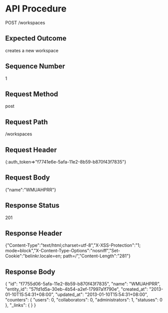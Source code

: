 # API Procedure
POST /workspaces
## Expected Outcome
creates a new workspace
## Sequence Number
1
## Request Method
post
## Request Path
/workspaces
## Request Header
{:auth_token=>"f7741e6e-5afa-11e2-8b59-b870f43f7835"}
## Request Body
{"name":"WMUAHPRR"}

## Response Status
201
## Response Header
{"Content-Type":"text/html;charset=utf-8","X-XSS-Protection":"1; mode=block","X-Content-Type-Options":"nosniff","Set-Cookie":"belinkr.locale=en; path=/","Content-Length":"281"}

## Response Body
{
  "id": "f7755d06-5afa-11e2-8b59-b870f43f7835",
  "name": "WMUAHPRR",
  "entity_id": "57fd1d5a-30eb-4b54-a2ef-17997a1f790e",
  "created_at": "2013-01-10T15:54:31+08:00",
  "updated_at": "2013-01-10T15:54:31+08:00",
  "counters": {
    "users": 0,
    "collaborators": 0,
    "administrators": 1,
    "statuses": 0
  },
  "_links": {
  }
}
